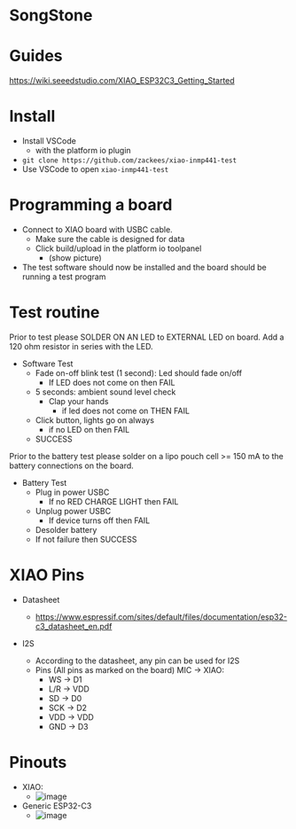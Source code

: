 # SongStone

# Guides

https://wiki.seeedstudio.com/XIAO_ESP32C3_Getting_Started

# Install

  * Install VSCode
    * with the platform io plugin
  * `git clone https://github.com/zackees/xiao-inmp441-test`
  * Use VSCode to open `xiao-inmp441-test`

# Programming a board

  * Connect to XIAO board with USBC cable.
    * Make sure the cable is designed for data
    * Click build/upload in the platform io toolpanel
      * (show picture)
  * The test software should now be installed and the board should be running a test program

# Test routine

  Prior to test please SOLDER ON AN LED to EXTERNAL LED on board. Add a 120 ohm resistor in series with the LED.

  * Software Test
    * Fade on-off blink test (1 second): Led should fade on/off
      * If LED does not come on then FAIL
    * 5 seconds: ambient sound level check
      * Clap your hands
        * if led does not come on THEN FAIL
    * Click button, lights go on always
      * if no LED on then FAIL
    * SUCCESS

Prior to the battery test please solder on a lipo pouch cell >= 150 mA to the battery connections on the board.

  * Battery Test
    * Plug in power USBC
      * If no RED CHARGE LIGHT then FAIL
    * Unplug power USBC
      * If device turns off then FAIL
    * Desolder battery
    * If not failure then SUCCESS

# XIAO Pins

  * Datasheet
    * https://www.espressif.com/sites/default/files/documentation/esp32-c3_datasheet_en.pdf

  * I2S
    * According to the datasheet, any pin can be used for I2S
    * Pins (All pins as marked on the board) MIC -> XIAO:
      * WS -> D1
      * L/R -> VDD
      * SD -> D0
      * SCK -> D2
      * VDD -> VDD
      * GND -> D3


# Pinouts

  * XIAO:
    * ![image](https://github.com/zackees/noodz-soundreactive/assets/6856673/b1114268-d4b9-4eeb-9ecf-c81d819812d9)
  * Generic ESP32-C3
    * ![image](https://github.com/zackees/noodz-soundreactive/assets/6856673/4beef3b1-20db-4457-be57-3be4b7ca0fc7)
